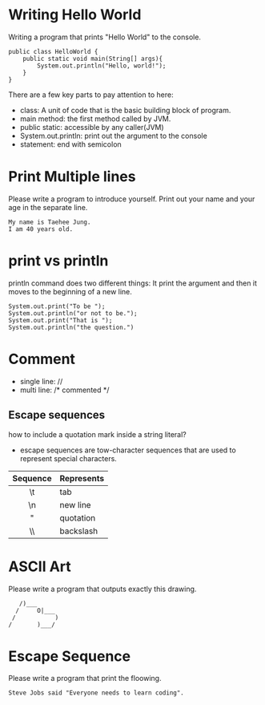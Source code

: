 # Writing Hello World
Writing a program that prints "Hello World" to the console.
```code
public class HelloWorld {
    public static void main(String[] args){
        System.out.println("Hello, world!");
    }
}
```

There are a few key parts to pay attention to here:
* class: A unit of code that is the basic building block of program.
* main method: the first method called by JVM.
* public static: accessible by any caller(JVM)
* System.out.println: print out the argument to the console
* statement: end with semicolon

# Print Multiple lines
Please write a program to introduce yourself. Print out your name and your age in the separate line.
```
My name is Taehee Jung.
I am 40 years old.
```

# print vs println
println command does two different things: It print the argument and then it moves to the beginning of a new line.
```
System.out.print("To be ");
System.out.println("or not to be.");
System.out.print("That is ");
System.out.println("the question.")
```

# Comment
- single line: //
- multi line: /* commented */

## Escape sequences
how to include a quotation mark inside a string literal?
- escape sequences are tow-character sequences that are used to represent special characters.

|Sequence| Represents|
|:------:|:----------|
| \t     | tab       |
| \n     | new line  |
| \"     | quotation |
| \\\\   | backslash |

# ASCII Art
Please write a program that outputs exactly this drawing.
```
   /)___
  /     O|___
 /           )
/       )___/
```

# Escape Sequence
Please write a program that print the floowing.
```
Steve Jobs said "Everyone needs to learn coding".
```